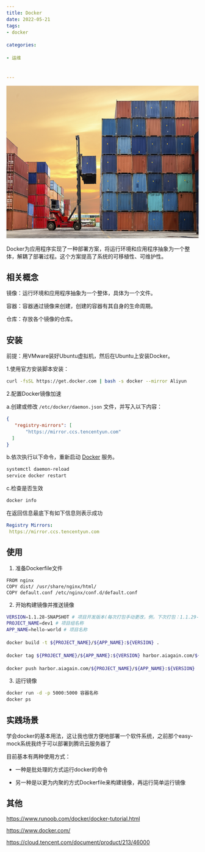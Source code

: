 ```yaml
---
title: Docker
date: 2022-05-21
tags: 
- docker

categories:

- 运维


---
```




<img title="" src="./docker1.jpg" alt="" width="100%" height="400">

Docker为应用程序实现了一种部署方案，将运行环境和应用程序抽象为一个整体，解耦了部署过程。这个方案提高了系统的可移植性、可维护性。

## 相关概念

镜像：运行环境和应用程序抽象为一个整体，具体为一个文件。

容器：容器通过镜像来创建，创建的容器有其自身的生命周期。

仓库：存放各个镜像的仓库。

## 安装

前提：用VMware装好Ubuntu虚拟机，然后在Ubuntu上安装Docker。

1.使用官方安装脚本安装：

```bash
curl -fsSL https://get.docker.com | bash -s docker --mirror Aliyun
```

2.配置Docker镜像加速

a.创建或修改 `/etc/docker/daemon.json` 文件，并写入以下内容：

```json
{
   "registry-mirrors": [
       "https://mirror.ccs.tencentyun.com"
  ]
}
```

b.依次执行以下命令，重新启动 [Docker](https://cloud.tencent.com/product/tke?from=10680) 服务。

```bash
systemctl daemon-reload
service docker restart
```

c.检查是否生效

```bash
docker info
```

在返回信息最底下有如下信息则表示成功

```yml
Registry Mirrors:
 https://mirror.ccs.tencentyun.com
```

## 使用

1. 准备Dockerfile文件

```docker
FROM nginx
COPY dist/ /usr/share/nginx/html/
COPY default.conf /etc/nginx/conf.d/default.conf
```

2. 开始构建镜像并推送镜像

```bash
VERSION=1.1.28-SNAPSHOT # 项目开发版本(每次打包手动更改，例，下次打包：1.1.29-SNAPSHOT)
PROJECT_NAME=dev1 # 项目组名称
APP_NAME=hello-world # 项目名称

docker build -t ${PROJECT_NAME}/${APP_NAME}:${VERSION} .

docker tag ${PROJECT_NAME}/${APP_NAME}:${VERSION} harbor.aiagain.com/${PROJECT_NAME}/${APP_NAME}:${VERSION}

docker push harbor.aiagain.com/${PROJECT_NAME}/${APP_NAME}:${VERSION}
```

3. 运行镜像

```bash
docker run -d -p 5000:5000 容器名称
docker ps 
```

## 实践场景

学会docker的基本用法，这让我也很方便地部署一个软件系统，之前那个easy-mock系统我终于可以部署到腾讯云服务器了

目前基本有两种使用方式：

- 一种是批处理的方式运行docker的命令

- 另一种是以更为内聚的方式Dockerfile来构建镜像，再运行简单运行镜像 

## 其他

https://www.runoob.com/docker/docker-tutorial.html

https://www.docker.com/

https://cloud.tencent.com/document/product/213/46000
